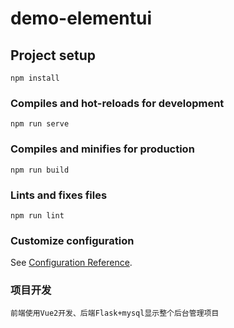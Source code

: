 # demo-elementui

## Project setup
```
npm install
```

### Compiles and hot-reloads for development
```
npm run serve
```

### Compiles and minifies for production
```
npm run build
```

### Lints and fixes files
```
npm run lint
```

### Customize configuration
See [Configuration Reference](https://cli.vuejs.org/config/).
### 项目开发
```项目是基于elementui、Chart、组件库样式
前端使用Vue2开发、后端Flask+mysql显示整个后台管理项目
